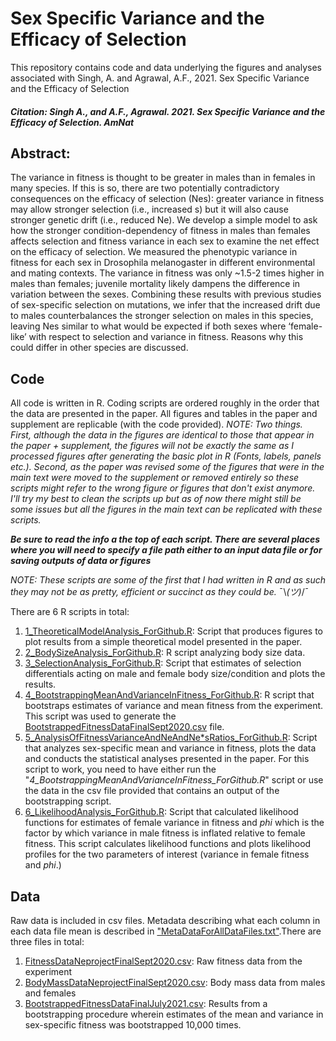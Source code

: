 # Sex Specific Variance and the Efficacy of Selection

This repository contains code and data underlying the figures and analyses associated with Singh, A. and Agrawal, A.F., 2021. Sex Specific Variance and the Efficacy of Selection

##### Citation: Singh A., and A.F., Agrawal. 2021. Sex Specific Variance and the Efficacy of Selection. AmNat

## Abstract: 
The variance in fitness is thought to be greater in males than in females in many species. If this is so, there are two potentially contradictory consequences on the efficacy of selection (Nes): greater variance in fitness may allow stronger selection (i.e., increased s) but it will also cause stronger genetic drift (i.e., reduced Ne). We develop a simple model to ask how the stronger condition-dependency of fitness in males than females affects selection and fitness variance in each sex to examine the net effect on the efficacy of selection. We measured the phenotypic variance in fitness for each sex in Drosophila melanogaster in different environmental and mating contexts. The variance in fitness was only ~1.5-2 times higher in males than females; juvenile mortality likely dampens the difference in variation between the sexes. Combining these results with previous studies of sex-specific selection on mutations, we infer that the increased drift due to males counterbalances the stronger selection on males in this species, leaving Nes similar to what would be expected if both sexes where ‘female-like’ with respect to selection and variance in fitness. Reasons why this could differ in other species are discussed.


## Code 
All code is written in R. Coding scripts are ordered roughly in the order that the data are presented in the paper. All figures and tables in the paper and supplement are replicable (with the code provided). <i>NOTE: Two things. First, although the data in the figures are identical to those that appear in the paper + supplement, the figures will not be exactly the same as I processed figures after generating the basic plot in R (Fonts, labels, panels etc.). Second, as the paper was revised some of the figures that were in the main text were moved to the supplement or removed entirely so these scripts might refer to the wrong figure or figures that don't exist anymore. I'll try my best to clean the scripts up but as of now there might still be some issues but all the figures in the main text can be replicated with these scripts.</i>

<i><b>Be sure to read the info a the top of each script. There are several places where you will need to specify a file path either to an input data file or for saving outputs of data or figures</i></b>

<i>NOTE: These scripts are some of the first that I had written in R and as such they may not be as pretty, efficient or succinct as they could be.</i>  ¯\\_(ツ)_/¯

There are 6 R scripts in total: 
1. [1_TheoreticalModelAnalysis_ForGithub.R](https://github.com/asingh164/SexSpecificVarianceEfficacyOfSelection/blob/master/1_TheoreticalModelAnalysis_ForGithub.R): Script that produces figures to plot results from a simple theoretical model presented in the paper.
2. [2_BodySizeAnalysis_ForGithub.R](https://github.com/asingh164/SexSpecificVarianceEfficacyOfSelection/blob/master/2_BodySizeAnalysis_ForGithub.R): R script analyzing body size data. 
3. [3_SelectionAnalysis_ForGithub.R](https://github.com/asingh164/SexSpecificVarianceEfficacyOfSelection/blob/master/3_SelectionAnalysis_ForGithub.R): Script that estimates of selection differentials acting on male and female body size/condition and plots the results.
4. [4_BootstrappingMeanAndVarianceInFitness_ForGithub.R](https://github.com/asingh164/SexSpecificVarianceEfficacyOfSelection/blob/master/4_BootstrappingVariances_ForGithub.R): R script that bootstraps estimates of variance and mean fitness from the experiment. This script was used to generate the [BootstrappedFitnessDataFinalSept2020.csv](https://github.com/asingh164/SexSpecificVarianceEfficacyOfSelection/blob/master/BootstrappedFitnessDataFinalJuly2021.csv) file.
5. [5_AnalysisOfFitnessVarianceAndNeAndNe\*sRatios_ForGithub.R](https://github.com/asingh164/SexSpecificVarianceEfficacyOfSelection/blob/master/5_AnalysisOfFitnessVarianceAndNeAndNe*sRatios_ForGithub.R): Script that analyzes sex-specific mean and variance in fitness, plots the data and conducts the statistical analyses presented in the paper. For this script to work, you need to have either run the "<i>4_BootstrappingMeanAndVarianceInFitness_ForGithub.R</i>" script or use the data in the csv file provided that contains an output of the bootstrapping script.
6. [6_LikelihoodAnalysis_ForGithub.R](https://github.com/asingh164/SexSpecificVarianceEfficacyOfSelection/blob/master/6_LikelihoodAnalysis_ForGithub.R): Script that calculated likelihood functions for estimates of female variance in fitness and <i>phi</i> which is the factor by which variance in male fitness is inflated relative to female fitness. This script calculates likelihood functions and plots likelihood profiles for the two parameters of interest (variance in female fitness and <i>phi</i>.)

## Data
Raw data is included in csv files. Metadata describing what each column in each data file mean is described in ["MetaDataForAllDataFiles.txt"](https://github.com/asingh164/SexSpecificVarianceEfficacyOfSelection/blob/master/MetadataForAllDataFiles.txt).There are three files in total:
  1. [FitnessDataNeprojectFinalSept2020.csv](https://github.com/asingh164/SexSpecificVarianceEfficacyOfSelection/blob/master/FitnessDataNeprojectFinalSept2020.csv): Raw fitness data from the experiment 
  2. [BodyMassDataNeprojectFinalSept2020.csv](https://github.com/asingh164/SexSpecificVarianceEfficacyOfSelection/blob/master/BodyMassDataNeprojectFinalSept2020.csv): Body mass data from males and females
  3. [BootstrappedFitnessDataFinalJuly2021.csv](https://github.com/asingh164/SexSpecificVarianceEfficacyOfSelection/blob/master/BootstrappedFitnessDataFinalJuly2021.csv): Results from a bootstrapping procedure wherein estimates of the mean and variance in sex-specific fitness was bootstrapped 10,000 times.
  

